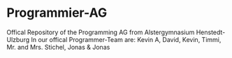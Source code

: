 # Programmier-AG
Offical Repository of the Programming AG from Alstergymnasium Henstedt-Ulzburg
In our offical Programmer-Team are: Kevin A, David, Kevin, Timmi, Mr. and Mrs. Stichel, Jonas & Jonas 